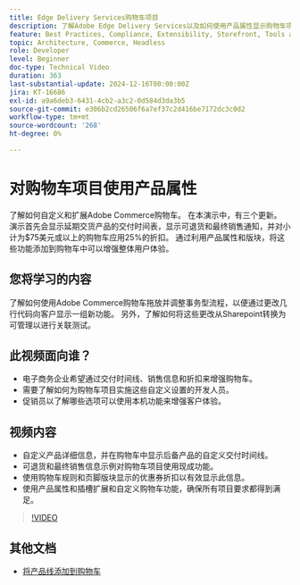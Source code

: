 ```yaml
---
title: Edge Delivery Services购物车项目
description: 了解Adobe Edge Delivery Services以及如何使用产品属性显示购物车项目的新信息。
feature: Best Practices, Compliance, Extensibility, Storefront, Tools and External Services
topic: Architecture, Commerce, Headless
role: Developer
level: Beginner
doc-type: Technical Video
duration: 363
last-substantial-update: 2024-12-16T00:00:00Z
jira: KT-16686
exl-id: a9a6deb3-6431-4cb2-a3c2-0d584d3da3b5
source-git-commit: e306b2cd26506f6a7ef37c2d416be7172dc3c0d2
workflow-type: tm+mt
source-wordcount: '268'
ht-degree: 0%

---
```


# 对购物车项目使用产品属性

了解如何自定义和扩展Adobe Commerce购物车。 在本演示中，有三个更新。  演示首先会显示延期交货产品的交付时间表，显示可退货和最终销售通知，并对小计为$75美元或以上的购物车应用25%的折扣。 通过利用产品属性和版块，将这些功能添加到购物车中可以增强整体用户体验。

## 您将学习的内容

了解如何使用Adobe Commerce购物车拖放并调整事务型流程，以便通过更改几行代码向客户显示一组新功能。  另外，了解如何将这些更改从Sharepoint转换为可管理以进行关联测试。

## 此视频面向谁？

* 电子商务企业希望通过交付时间线、销售信息和折扣来增强购物车。
* 需要了解如何为购物车项目实施这些自定义设置的开发人员。
* 促销员以了解哪些选项可以使用本机功能来增强客户体验。

## 视频内容

* 自定义产品详细信息，并在购物车中显示后备产品的自定义交付时间线。
* 可退货和最终销售信息示例对购物车项目使用现成功能。
* 使用购物车规则和页脚版块显示的优惠券折扣以有效显示此信息。
* 使用产品属性和插槽扩展和自定义购物车功能，确保所有项目要求都得到满足。

>[!VIDEO](https://video.tv.adobe.com/v/3441114?learn=on)


## 其他文档

* [将产品线添加到购物车](https://experienceleague.adobe.com/developer/commerce/storefront/dropins/cart/tutorials/add-product-lines-to-cart-summary/)